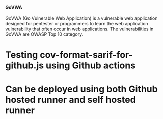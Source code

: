 #### GoVWA
GoVWA (Go Vulnerable Web Application) is a vulnerable web application designed for pentester or programmers to learn the web application vulnerability that often occur in web applications. The vulnerabilities in GoVWA are OWASP Top 10 category. 


# Testing cov-format-sarif-for-github.js using Github actions

# Can be deployed using both Github hosted runner and self hosted runner
